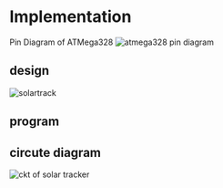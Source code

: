 # Implementation 

Pin Diagram of ATMega328
![atmega328 pin diagram](https://user-images.githubusercontent.com/98837660/157010100-89440b48-4998-435a-933b-ff39f487562e.jpg)

## design
![solartrack](https://user-images.githubusercontent.com/98837660/157010129-1a3f7abb-8a54-4ade-bdbd-6daad4dd5ee4.png)

## program
  
  
## circute diagram               
                    
![ckt of solar tracker](https://user-images.githubusercontent.com/98837660/157009248-4bdf6a07-4255-431e-9513-176396304979.jpg)
